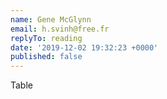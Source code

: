 ```yaml
---
name: Gene McGlynn
email: h.svinh@free.fr
replyTo: reading
date: '2019-12-02 19:32:23 +0000'
published: false
---
```


Table
